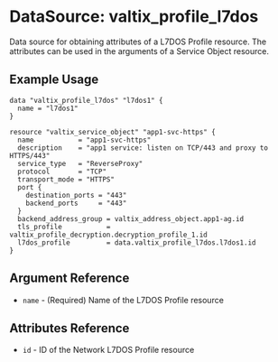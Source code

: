 # DataSource: valtix_profile_l7dos
Data source for obtaining attributes of a L7DOS Profile resource.  The attributes can be used in the arguments of a Service Object resource.

## Example Usage
```hcl
data "valtix_profile_l7dos" "l7dos1" {
  name = "l7dos1"
}

resource "valtix_service_object" "app1-svc-https" {
  name           = "app1-svc-https"
  description    = "app1 service: listen on TCP/443 and proxy to HTTPS/443"
  service_type   = "ReverseProxy"
  protocol       = "TCP"
  transport_mode = "HTTPS"
  port {
    destination_ports = "443"
    backend_ports     = "443"
  }
  backend_address_group = valtix_address_object.app1-ag.id
  tls_profile           = valtix_profile_decryption.decryption_profile_1.id
  l7dos_profile         = data.valtix_profile_l7dos.l7dos1.id
}
```

## Argument Reference
* `name` - (Required) Name of the L7DOS Profile resource

## Attributes Reference
* `id` - ID of the Network L7DOS Profile resource